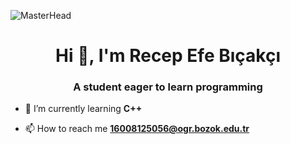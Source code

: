 ![MasterHead](https://raw.githubusercontent.com/recefeb/assets/refs/heads/main/github-header-banner.png)



<h1 align="center">Hi 👋, I'm Recep Efe Bıçakçı</h1>
<h3 align="center">A student eager to learn programming</h3>


- 🌱 I’m currently learning **C++**

- 📫 How to reach me **16008125056@ogr.bozok.edu.tr**

